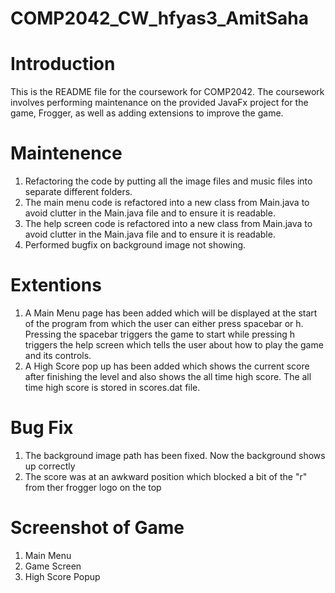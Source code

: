# COMP2042_CW_hfyas3_AmitSaha
# Introduction
This is the README file for the coursework for COMP2042. The coursework involves performing maintenance on the provided JavaFx project for the game, Frogger, as well as adding extensions to improve the game.

# Maintenence
1. Refactoring the code by putting all the image files and music files into separate different folders.
2. The main menu code is refactored into a new class from Main.java to avoid clutter in the Main.java file and to ensure it is readable.
3.  The help screen code is refactored into a new class from Main.java to avoid clutter in the Main.java file and to ensure it is readable.
4. Performed bugfix on background image not showing.

# Extentions
1. A Main Menu page has been added which will be displayed at the start of the program from which the user can either press spacebar or h. Pressing the spacebar triggers the game to start while pressing h triggers the help screen which tells the user about how to play the game and its controls.
2. A High Score pop up has been added which shows the current score after finishing the level and also shows the all time high score. The all time high score is stored in scores.dat file.

# Bug Fix
1. The background image path has been fixed. Now the background shows up correctly
2. The score was at an awkward position which blocked a bit of the "r" from ther frogger logo on the top

# Screenshot of Game
1. Main Menu
2. Game Screen
3. High Score Popup


